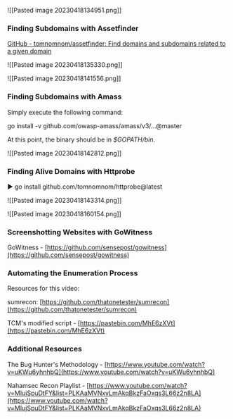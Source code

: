 
![[Pasted image 20230418134951.png]]

### Finding Subdomains with Assetfinder

[GitHub - tomnomnom/assetfinder: Find domains and subdomains related to a given domain](https://github.com/tomnomnom/assetfinder)


![[Pasted image 20230418135330.png]]


![[Pasted image 20230418141556.png]]


### Finding Subdomains with Amass

Simply execute the following command:

go install -v github.com/owasp-amass/amass/v3/...@master

At this point, the binary should be in _$GOPATH/bin_.

![[Pasted image 20230418142812.png]]


### Finding Alive Domains with Httprobe

▶ go install github.com/tomnomnom/httprobe@latest

![[Pasted image 20230418143314.png]]



![[Pasted image 20230418160154.png]]


### Screenshotting Websites with GoWitness

GoWitness - [https://github.com/sensepost/gowitness](https://github.com/sensepost/gowitness)

### Automating the Enumeration Process

Resources for this video:

sumrecon: [https://github.com/thatonetester/sumrecon](https://github.com/thatonetester/sumrecon)

TCM's modified script - [https://pastebin.com/MhE6zXVt](https://pastebin.com/MhE6zXVt)

### Additional Resources

The Bug Hunter's Methodology - [https://www.youtube.com/watch?v=uKWu6yhnhbQ](https://www.youtube.com/watch?v=uKWu6yhnhbQ)

Nahamsec Recon Playlist - [https://www.youtube.com/watch?v=MIujSpuDtFY&list=PLKAaMVNxvLmAkqBkzFaOxqs3L66z2n8LA](https://www.youtube.com/watch?v=MIujSpuDtFY&list=PLKAaMVNxvLmAkqBkzFaOxqs3L66z2n8LA)